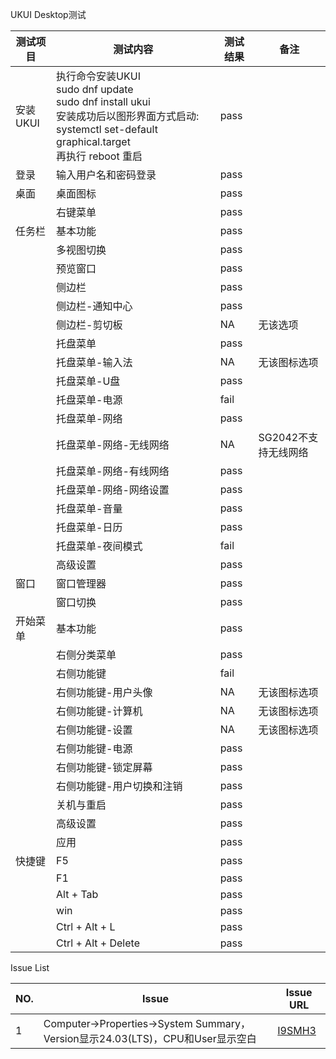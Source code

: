 UKUI Desktop测试

| 测试项目 | 测试内容                                                     | 测试结果 | 备注                 |
| -------- | ------------------------------------------------------------ | -------- | -------------------- |
| 安装UKUI | 执行命令安装UKUI<br>sudo dnf update<br>sudo dnf install ukui<br>安装成功后以图形界面方式启动: systemctl set-default graphical.target<br>再执行 reboot 重启 | pass     |                      |
| 登录     | 输入用户名和密码登录                                         | pass     |                      |
| 桌面     | 桌面图标                                                     | pass     |                      |
|          | 右键菜单                                                     | pass     |                      |
| 任务栏   | 基本功能                                                     | pass     |                      |
|          | 多视图切换                                                   | pass     |                      |
|          | 预览窗口                                                     | pass     |                      |
|          | 侧边栏                                                       | pass     |                      |
|          | 侧边栏-通知中心                                              | pass     |                      |
|          | 侧边栏-剪切板                                                | NA       | 无该选项             |
|          | 托盘菜单                                                     | pass     |                      |
|          | 托盘菜单-输入法                                              | NA       | 无该图标选项         |
|          | 托盘菜单-U盘                                                 | pass     |                      |
|          | 托盘菜单-电源                                                | fail     |                      |
|          | 托盘菜单-网络                                                | pass     |                      |
|          | 托盘菜单-网络-无线网络                                       | NA       | SG2042不支持无线网络 |
|          | 托盘菜单-网络-有线网络                                       | pass     |                      |
|          | 托盘菜单-网络-网络设置                                       | pass     |                      |
|          | 托盘菜单-音量                                                | pass     |                      |
|          | 托盘菜单-日历                                                | pass     |                      |
|          | 托盘菜单-夜间模式                                            | fail     |                      |
|          | 高级设置                                                     | pass     |                      |
| 窗口     | 窗口管理器                                                   | pass     |                      |
|          | 窗口切换                                                     | pass     |                      |
| 开始菜单 | 基本功能                                                     | pass     |                      |
|          | 右侧分类菜单                                                 | pass     |                      |
|          | 右侧功能键                                                   | fail     |                      |
|          | 右侧功能键-用户头像                                          | NA       | 无该图标选项         |
|          | 右侧功能键-计算机                                            | NA       | 无该图标选项         |
|          | 右侧功能键-设置                                              | NA       | 无该图标选项         |
|          | 右侧功能键-电源                                              | pass     |                      |
|          | 右侧功能键-锁定屏幕                                          | pass     |                      |
|          | 右侧功能键-用户切换和注销                                    | pass     |                      |
|          | 关机与重启                                                   | pass     |                      |
|          | 高级设置                                                     | pass     |                      |
|          | 应用                                                         | pass     |                      |
| 快捷键   | F5                                                           | pass     |                      |
|          | F1                                                           | pass     |                      |
|          | Alt + Tab                                                    | pass     |                      |
|          | win                                                          | pass     |                      |
|          | Ctrl + Alt + L                                               | pass     |                      |
|          | Ctrl + Alt + Delete                                          | pass     |                      |



Issue List

| NO.  | Issue                                                        | Issue URL                                                    |
| ---- | ------------------------------------------------------------ | ------------------------------------------------------------ |
| 1    | Computer->Properties->System Summary，Version显示24.03(LTS)，CPU和User显示空白 | [I9SMH3](https://gitee.com/src-openeuler/ukui-panel/issues/I9SMH3) |
